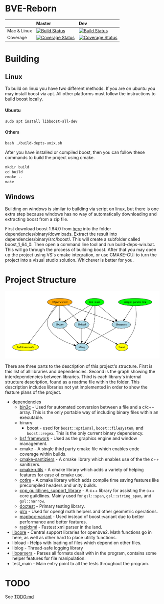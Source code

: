 # BVE-Reborn

|             |  Master  |   Dev  |
|:------------|:---------|:-------|
| Mac & Linux | [![Build Status](https://travis-ci.org/BVE-Reborn/bve-reborn.svg?branch=master)](https://travis-ci.org/BVE-Reborn/bve-reborn) | [![Build Status](https://travis-ci.org/BVE-Reborn/bve-reborn.svg?branch=dev)](https://travis-ci.org/BVE-Reborn/bve-reborn)                                                                                |
| Coverage    | [![Coverage Status](https://coveralls.io/repos/github/BVE-Reborn/bve-reborn/badge.svg?branch=master)](https://coveralls.io/github/BVE-Reborn/bve-reborn?branch=master) | [![Coverage Status](https://coveralls.io/repos/github/BVE-Reborn/bve-reborn/badge.svg?branch=dev)](https://coveralls.io/github/BVE-Reborn/bve-reborn?branch=dev) |

# Building

## Linux

To build on linux you have two different methods. If you are on ubuntu you may install boost via apt. All other platforms must follow the instructions to build boost locally.

#### Ubuntu

```commandline
sudo apt install libboost-all-dev
```

#### Others

```commandline
bash ./build-depts-unix.sh
```

After you have installed or compiled boost, then you can follow these commands to build the project using cmake.

```commandline
mkdir build
cd build
cmake ..
make
```

## Windows

Building on windows is similar to building via script on linux, but there is one extra step because windows has no way of automatically downloading and extracting boost from a zip file.

First download boost 1.64.0 from [here](https://dl.bintray.com/boostorg/release/1.64.0/source/) into the folder dependencies/binary/downloads. Extract the result into dependencies/binary/src/boost/. This will create a subfolder called boost_1_64_0. Then open a command line tool and run build-deps-win.bat. This will go through the process of building boost. After that you may open up the project using VS's cmake integration, or use CMAKE-GUI to turn the project into a visual studio solution. Whichever is better for you.

# Project Structure

![](project_structure.png)

There are three parts to the description of this project's structure. First is this list of all libraries and dependencies. Second is the graph showing the interdependencies between libraries. Third is each library's internal structure description, found as a readme file within the folder. This description includes libraries not yet implemented in order to show the feature plans of the project.

 - dependencies
   - [bin2c](https://github.com/cwfitzgerald/bin2c) - Used for automated conversion between a file and a c/c++ array. This is the only portable way of including binary files within an executable. 
   - binary
     - boost - used for `boost::optional`, `boost::filesystem`, and `boost::regex`. This is the only current binary dependency. 
   - [bsf framework](https://github.com/GameFoundry/bsf) - Used as the graphics engine and window management.
   - cmake - A single third party cmake file which enables code coverage within builds.
   - [cmake-santiziers](https://github.com/arsenm/sanitizers-cmake/tree/6947cff3a9c9305eb9c16135dd81da3feb4bf87f) - A cmake library which enables use of the the c++ sanitizers.
   - [cmake-utils](https://github.com/cwfitzgerald/cmake-utils/tree/002fbf11a9448bf4c297ac34dd31e277b9f30c1f) - A cmake library which adds a variety of helping features for ease of cmake use.
   - [cotire](https://github.com/sakra/cotire/tree/cotire-1.8.0) - A cmake library which adds compile time saving features like precompiled headers and unity builds.
   - [cpp_guildlines_support_library](https://github.com/Microsoft/GSL/tree/v1.0.0) - A c++ library for assisting the c++ core guildlines. Mainly used for `gsl::span`, `gsl::string_span`, and `gsl::narrow`.
   - [doctest](https://github.com/onqtam/doctest/tree/1.2.9) - Primary testing library.
   - [glm](https://github.com/g-truc/glm/tree/0.9.9-a2) - Used for opengl math helpers and other geometric operations.
   - [mapbox-variant](https://github.com/mapbox/variant/tree/v1.1.5) - Used instead of boost::variant due to better performance and better features.
   - [rapidxml](http://rapidxml.sourceforge.net/) - Fastest xml parser in the land.
 - [libcore](libcore) - Central support libraries for openbve2. Math functions go in here, as well as other hard to place utility functions.
 - libload - Helps with loading of files which depend on other files.
 - liblog - Thread-safe logging library
 - [libparsers](libparsers) - Parses all formats dealt with in the program, contains some helper features for file manipulation.
 - test_main - Main entry point to all the tests throughout the program.

# TODO

 See [TODO.md](TODO.md)
